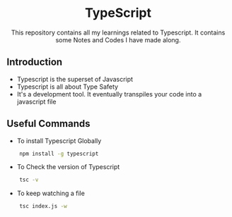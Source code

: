 <h1 align="center"> TypeScript </h1>

<p align="center">This repository contains all my learnings related to Typescript. It contains some Notes and Codes I have made along.</p>

## Introduction

- Typescript is the superset of Javascript
- Typescript is all about Type Safety
- It's a development tool. It eventually transpiles your code into a javascript file

## Useful Commands

- To install Typescript Globally
```bash
    npm install -g typescript
```
- To Check the version of Typescript
```bash
    tsc -v
```
- To keep watching a file
```bash
    tsc index.js -w
```

